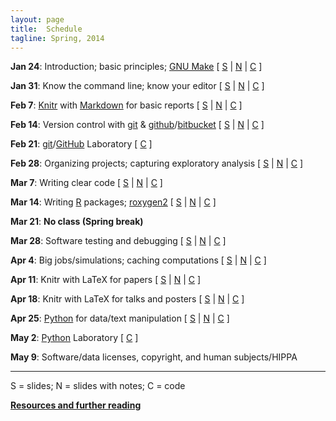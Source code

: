 ```yaml
---
layout: page
title:  Schedule
tagline: Spring, 2014
---
```


**Jan 24**: Introduction; basic principles; [GNU Make](http://www.gnu.org/software/make/)
    \[
    [S](../assets/lectures/01_intro.pdf) |
    [N](../assets/lectures/01_intro_withnotes.pdf) |
    [C](https://github.com/kbroman/Tools4RR/tree/master/01_Intro/Examples)
    \]

**Jan 31**: Know the command line; know your editor
    \[
    [S](../assets/lectures/02_unix.pdf) |
    [N](../assets/lectures/02_unix_withnotes.pdf) |
    [C](https://github.com/kbroman/Tools4RR/tree/master/02_Unix/Dotfiles)
    \]

**Feb 7**:  [Knitr](http://yihui.name/knitr/) with [Markdown](http://daringfireball.net/projects/markdown/) for basic reports
    \[
    [S](../assets/lectures/03_knitr_Rmd.pdf) |
    [N](../assets/lectures/03_knitr_Rmd_withnotes.pdf) |
    [C](https://github.com/kbroman/Tools4RR/tree/master/03_KnitrMarkdown/Examples)
    \]


**Feb 14**: Version control with [git](http://git-scm.com/) & [github](https://github.com/)/[bitbucket](https://bitbucket.org/)
    \[
    [S](../assets/lectures/04_git.pdf) |
    [N](../assets/lectures/04_git_withnotes.pdf) |
    [C](https://github.com/kbroman/Tools4RR/tree/master/04_Git/GitCommands/git_notes.md)
    \]

**Feb 21**: [git](http://git-scm.com)/[GitHub](https://github.com) Laboratory
    \[
    [C](https://github.com/kbroman/Tools4RR/blob/master/05_Git_Lab/git_lab.md)
    \]

**Feb 28**: Organizing projects; capturing exploratory analysis
    \[
    [S](../assets/lectures/06_org_eda.pdf) |
    [N](../assets/lectures/06_org_eda_withnotes.pdf) |
    [C](https://github.com/kbroman/Tools4RR/tree/master/06_Organization_EDA/Examples)
    \]


**Mar 7**:  Writing clear code
    \[
    [S](../assets/lectures/07_clearcode.pdf) |
    [N](../assets/lectures/07_clearcode_withnotes.pdf) |
    [C](https://github.com/kbroman/Tools4RR/tree/master/07_ClearCode/Examples/ReadMe.md)
    \]

**Mar 14**: Writing [R](http://www.r-project.org) packages; [roxygen2](https://github.com/klutometis/roxygen)
    \[
    [S](../assets/lectures/08_rpack.pdf) |
    [N](../assets/lectures/08_rpack_withnotes.pdf) |
    [C](https://github.com/kbroman/Tools4RR/tree/master/08_Rpack/Examples/ReadMe.md)
    \]


**Mar 21**: **No class (Spring break)**

**Mar 28**: Software testing and debugging
    \[
    [S](../assets/lectures/09_testdebug.pdf) |
    [N](../assets/lectures/09_testdebug_withnotes.pdf) |
    [C](https://github.com/kbroman/Tools4RR/tree/master/09_TestingDebugging/Examples/ReadMe.md)
    \]

**Apr 4**:  Big jobs/simulations; caching computations
    \[
    [S](../assets/lectures/10_bigjobs.pdf) |
    [N](../assets/lectures/10_bigjobs_withnotes.pdf) |
    [C](https://github.com/kbroman/Tools4RR/tree/master/10_BigJobs/Code)
    \]


**Apr 11**: Knitr with LaTeX for papers
    \[
    [S](../assets/lectures/11_knitrpapers.pdf) |
    [N](../assets/lectures/11_knitrpapers_withnotes.pdf) |
    [C](https://github.com/kbroman/Tools4RR/tree/master/11_KnitrPapers/Examples)
    \]

**Apr 18**: Knitr with LaTeX for talks and posters
    \[
    [S](../assets/lectures/12_talks_posters.pdf) |
    [N](../assets/lectures/12_talks_posters_withnotes.pdf) |
    [C](https://github.com/kbroman/Tools4RR/tree/master/12_KnitrTalksPosters/Examples)
    \]


**Apr 25**: [Python](http://www.python.org/) for data/text manipulation
    \[
    [S](../assets/lectures/13_python.pdf) |
    [N](../assets/lectures/13_python_withnotes.pdf) |
    [C](https://github.com/kbroman/Tools4RR/tree/master/13_Python/Code)
    \]

**May 2**:  [Python](http://www.python.org/) Laboratory
    \[
    [C](https://github.com/kbroman/Tools4RR/tree/master/14_Python_Lab/)
    \]

**May 9**:  Software/data licenses, copyright, and human subjects/HIPPA

---

S = slides; N = slides with notes; C = code

**[Resources and further reading](resources.html)**

